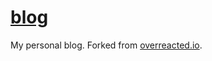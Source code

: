 # [blog](https://zitup.github.io/overlog/)

My personal blog. Forked from [overreacted.io](https://github.com/gaearon/overreacted.io).
